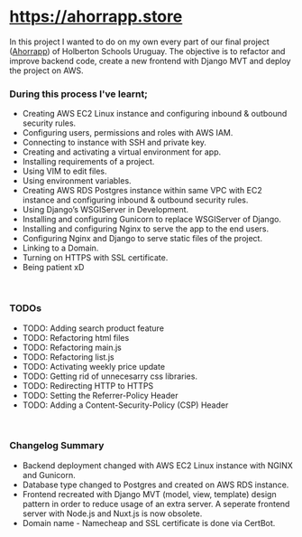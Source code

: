 # https://ahorrapp.store

In this project I wanted to do on my own every part of our final project ([Ahorrapp](https://github.com/Matilop15/Ahorrapp)) of Holberton Schools Uruguay. The objective is to refactor and improve backend code, create a new frontend with Django MVT and deploy the project on AWS.  

### During this process I've learnt;  
 * Creating AWS EC2 Linux instance and configuring inbound & outbound security rules.
 * Configuring users, permissions and roles with AWS IAM. 
 * Connecting to instance with SSH and private key.  
 * Creating and activating a virtual environment for app.
 * Installing requirements of a project.  
 * Using VIM to edit files.  
 * Using environment variables.
 * Creating AWS RDS Postgres instance within same VPC with EC2 instance and configuring inbound & outbound security rules. 
 * Using Django’s WSGIServer in Development.
 * Installing and configuring Gunicorn to replace WSGIServer of Django.
 * Installing and configuring Nginx to serve the app to the end users.
 * Configuring Nginx and Django to serve static files of the project.
 * Linking to a Domain.
 * Turning on HTTPS with SSL certificate.
 * Being patient xD
 <br>

### TODOs 
 * TODO: Adding search product feature
 * TODO: Refactoring html files
 * TODO: Refactoring main.js
 * TODO: Refactoring list.js
 * TODO: Activating weekly price update
 * TODO: Getting rid of unnecesarry css libraries.
 * TODO: Redirecting HTTP to HTTPS
 * TODO: Setting the Referrer-Policy Header
 * TODO: Adding a Content-Security-Policy (CSP) Header  
<br>  

### Changelog Summary  
* Backend deployment changed with AWS EC2 Linux instance with NGINX and Gunicorn.
* Database type changed to Postgres and created on AWS RDS instance.
* Frontend recreated with Django MVT (model, view, template) design pattern in order to reduce usage of an extra server. A seperate frontend server with Node.js and Nuxt.js is now obsolete.
* Domain name - Namecheap and SSL certificate is done via CertBot.

